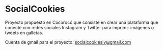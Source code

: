 SocialCookies
=============

Proyecto propuesto en Cocorocó que consiste en crear una plataforma que conecte con redes sociales Instagram y Twitter para imprimir imágenes o tweets en galletas.

Cuenta de gmail para el proyecto: socialcookiesiv@gmail.com
